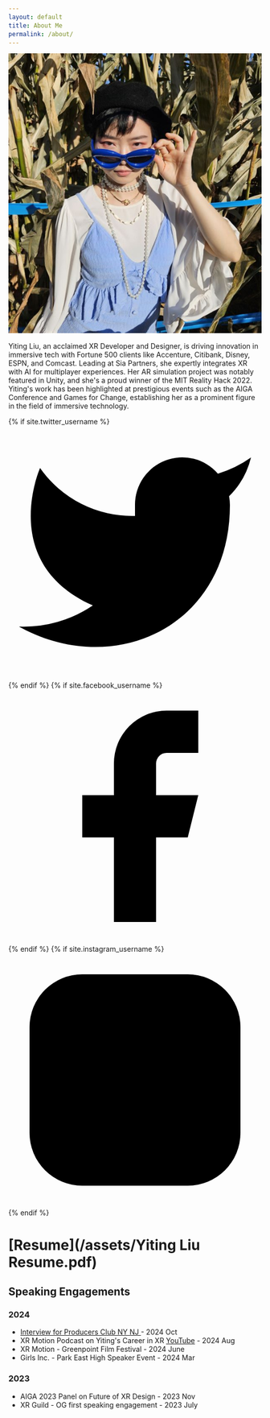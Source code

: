 ```yaml
---
layout: default
title: About Me
permalink: /about/
---
```

<div class="post">
  <div class="about-container">
    <div class="about-grid">
      <!-- Left Column -->
      <div class="about-left">
        <img src="/assets/profile_square.jpg" alt="Yiting Liu's about picture." class="about-image">
      </div>
      <!-- Right Column -->
      <div class="about-right">
        <div >
			<p>
			Yiting Liu, an acclaimed XR Developer and Designer, is driving innovation in immersive tech with Fortune 500 clients like Accenture, Citibank, Disney, ESPN, and Comcast. Leading at Sia Partners, she expertly integrates XR with AI for multiplayer experiences. Her AR simulation project was notably featured in Unity, and she's a proud winner of the MIT Reality Hack 2022. Yiting's work has been highlighted at prestigious events such as the AIGA Conference and Games for Change, establishing her as a prominent figure in the field of immersive technology.
			</p>
        </div>
        <!-- Social Links -->
        <div class="social-links">
          {% if site.twitter_username %}
            <a href="https://twitter.com/{{ site.twitter_username }}" target="_blank">
              <svg class="social-icon" viewBox="0 0 24 24">
                <path d="M23 3a10.9 10.9 0 0 1-3.14 1.53 4.48 4.48 0 0 0-7.86 3v1A10.66 10.66 0 0 1 3 4s-4 9 5 13a11.64 11.64 0 0 1-7 2c9 5 20 0 20-11.5a4.5 4.5 0 0 0-.08-.83A7.72 7.72 0 0 0 23 3z"/>
              </svg>
            </a>
          {% endif %}
          {% if site.facebook_username %}
            <a href="https://facebook.com/{{ site.facebook_username }}" target="_blank">
              <svg class="social-icon" viewBox="0 0 24 24">
                <path d="M18 2h-3a5 5 0 0 0-5 5v3H7v4h3v8h4v-8h3l1-4h-4V7a1 1 0 0 1 1-1h3z"/>
              </svg>
            </a>
          {% endif %}
          {% if site.instagram_username %}
            <a href="https://instagram.com/{{ site.instagram_username }}" target="_blank">
              <svg class="social-icon" viewBox="0 0 24 24">
                <rect x="2" y="2" width="20" height="20" rx="5" ry="5"/>
                <path d="M16 11.37A4 4 0 1 1 12.63 8 4 4 0 0 1 16 11.37z"/>
                <line x1="17.5" y1="6.5" x2="17.51" y2="6.5"/>
              </svg>
            </a>
          {% endif %}
        </div>
      </div>
    </div>
  </div>
</div>

# [Resume](/assets/Yiting Liu Resume.pdf)

## Speaking Engagements

### 2024
- [Interview for Producers Club NY NJ ](https://producersclubnynj.com/f/cathartic-queen?fbclid=PAZXh0bgNhZW0CMTEAAaa2FOcpz2TtysWgvTbEkxKscYUx5haD3XpU83K977G6EOBFydCSt7KZmTw_aem_mv2gRqtyPOn9SmeGKqhtQQ) - 2024 Oct
- XR Motion Podcast on Yiting's Career in XR [YouTube](https://www.youtube.com/watch?v=lgeR_rfT2KY) - 2024 Aug
- XR Motion - Greenpoint Film Festival - 2024 June 
- Girls Inc. - Park East High Speaker Event - 2024 Mar 

### 2023
- AIGA 2023 Panel on Future of XR Design - 2023 Nov
- XR Guild - OG first speaking engagement - 2023 July
